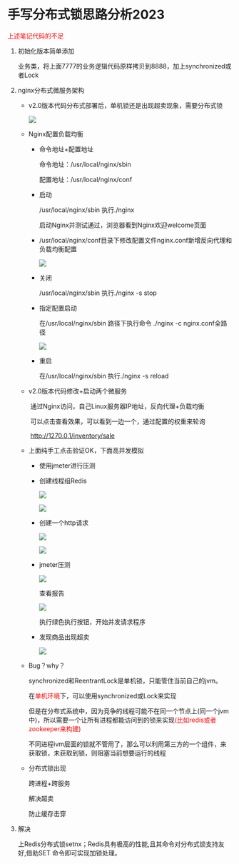 # 手写分布式锁思路分析2023

<font color = 'red'>上述笔记代码的不足
</font>

1. 初始化版本简单添加

   业务类，将上面7777的业务逻辑代码原样拷贝到8888，加上synchronized或者Lock

2. nginx分布式微服务架构

   - v2.0版本代码分布式部署后，单机锁还是出现超卖现象，需要分布式锁

     ![](images/3.nginx负载均衡.png)

   - Nginx配置负载均衡

     - 命令地址+配置地址

       命令地址：/usr/local/nginx/sbin

       配置地址：/usr/local/nginx/conf

     - 启动

       /usr/local/nginx/sbin	执行./nginx

       启动Nginx并测试通过，浏览器看到Nginx欢迎welcome页面

     - /usr/local/nginx/conf目录下修改配置文件nginx.conf新增反向代理和负载均衡配置

       ![](images/5.Nginx配置负载均衡.png)

     - 关闭

       /usr/local/nginx/sbin  执行./nginx -s stop

     - 指定配置启动

       在/usr/local/nginx/sbin 路径下执行命令 ./nginx -c nginx.conf全路径

       ![](images/4.Nginx启动指定配置文件.png)

     - 重启

       在/usr/local/nginx/sbin  执行./nginx -s reload

   - v2.0版本代码修改+启动两个微服务

     ​	通过Nginx访问，自己Linux服务器IP地址，反向代理+负载均衡
     
     ​	可以点击查看效果，可以看到一边一个，通过配置的权重来轮询
     
     ​    http://1270.0.1/inventory/sale
     
   - 上面纯手工点击验证OK，下面高并发模拟

     - 使用jmeter进行压测
     
     - 创建线程组Redis
     
       ![](images/6.创建一个线程组.jpg)
     
       ![](images/7.配置线程组.jpg)
     
     - 创建一个http请求
     
       ![](images/8.创建一个http请求.jpg)
     
       ![](images/9.http请求参数配置.jpg)
     
       
     
     - jmeter压测
     
       ![](images/10.创建一个并发请求.jpg)
     
       查看报告
     
       ![](images/11.创建并发查看报告.jpg)
     
       执行绿色执行按钮，开始并发请求程序
     
     - 发现商品出现超卖
     
       ![](images/12.并发结果.png)
     
   - Bug？why？

     synchronized和ReentrantLock是单机锁，只能管住当前自己的jvm。
     
     在<font color='red'>单机环境</font>下，可以使用synchronized或Lock来实现
     
     但是在分布式系统中，因为竞争的线程可能不在同一个节点上(同一个jvm中)，所以需要一个让所有进程都能访问到的锁来实现<font color='red'>(比如redis或者zookeeper来构建)</font>
     
     不同进程ivm层面的锁就不管用了，那么可以利用第三方的一个组件，来获取锁，未获取到锁，则阻塞当前想要运行的线程
     
   - 分布式锁出现

     跨进程+跨服务
     
     解决超卖
     
     防止缓存击穿

3. 解决

   上Redis分布式锁setnx；Redis具有极高的性能,且其命令对分布式锁支持友好,借助SET 命令即可实现加锁处理。

